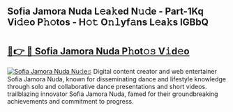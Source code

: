## Sofia Jamora Nuda L𝚎a𝚔ed N𝚞𝚍e - Part-1Kq Vi𝚍𝚎o P𝚑𝚘tos - H𝚘𝚝 O𝚗𝚕yf𝚊ns L𝚎a𝚔s lGBbQ

# <h2><a href="http://kf7u20f.oniu.top/?m=Sofia+Jamora+Nuda">🔗👉 🔴 Sofia Jamora Nuda P𝚑ot𝚘𝚜 V𝚒d𝚎o</a></h2>

[![Sofia Jamora Nuda Nu𝚍e𝚜](https://i.imgur.com/0qMVB7G.gif)](http://kf7u20f.oniu.top/?m=Sofia+Jamora+Nuda)
Digital content creator and web entertainer Sofia Jamora Nuda, known for disseminating dance and lifestyle knowledge through solo and collaborative dance presentations and short videos. trailblazing innovator Sofia Jamora Nuda, famed for their groundbreaking achievements and commitment to progress.  
